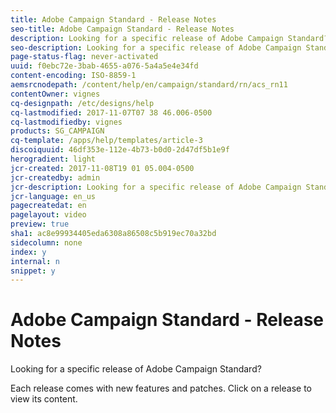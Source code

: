 ```yaml
---
title: Adobe Campaign Standard - Release Notes
seo-title: Adobe Campaign Standard - Release Notes
description: Looking for a specific release of Adobe Campaign Standard?
seo-description: Looking for a specific release of Adobe Campaign Standard?
page-status-flag: never-activated
uuid: f0ebc72e-3bab-4655-a076-5a4a5e4e34fd
content-encoding: ISO-8859-1
aemsrcnodepath: /content/help/en/campaign/standard/rn/acs_rn11
contentOwner: vignes
cq-designpath: /etc/designs/help
cq-lastmodified: 2017-11-07T07 38 46.006-0500
cq-lastmodifiedby: vignes
products: SG_CAMPAIGN
cq-template: /apps/help/templates/article-3
discoiquuid: 46df353e-112e-4b73-b0d0-2d47df5b1e9f
herogradient: light
jcr-created: 2017-11-08T19 01 05.004-0500
jcr-createdby: admin
jcr-description: Looking for a specific release of Adobe Campaign Standard?
jcr-language: en_us
pagecreatedat: en
pagelayout: video
preview: true
sha1: ac8e99934405eda6308a86508c5b919ec70a32bd
sidecolumn: none
index: y
internal: n
snippet: y
---
```


# Adobe Campaign Standard - Release Notes

Looking for a specific release of Adobe Campaign Standard?

Each release comes with new features and patches. Click on a release to view its content.  

